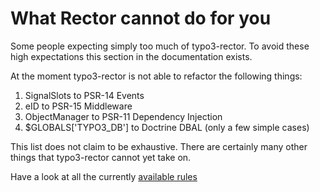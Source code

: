 # What Rector cannot do for you

Some people expecting simply too much of typo3-rector.
To avoid these high expectations this section in the documentation exists.

At the moment typo3-rector is not able to refactor the following things:

1. SignalSlots to PSR-14 Events
2. eID to PSR-15 Middleware
3. ObjectManager to PSR-11 Dependency Injection
4. $GLOBALS['TYPO3_DB'] to Doctrine DBAL (only a few simple cases)

This list does not claim to be exhaustive. There are certainly many other things that typo3-rector cannot yet take on.

Have a look at all the currently [available rules](all_rectors_overview.md)
